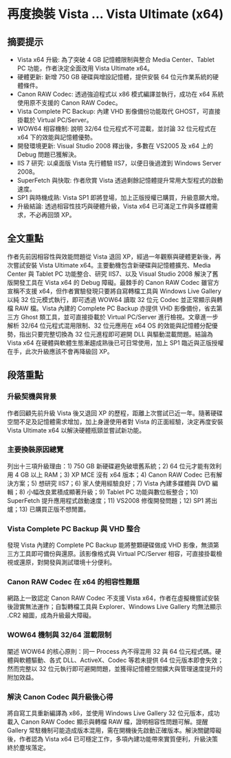 # 再度換裝 Vista ... Vista Ultimate (x64)

## 摘要提示
- Vista x64 升級: 為了突破 4 GB 記憶體限制與整合 Media Center、Tablet PC 功能，作者決定全面改用 Vista Ultimate x64。  
- 硬體更新: 新增 750 GB 硬碟與增設記憶體，提供安裝 64 位元作業系統的硬體條件。  
- Canon RAW Codec: 透過強迫程式以 x86 模式編譯並執行，成功在 x64 系統使用原不支援的 Canon RAW Codec。  
- Vista Complete PC Backup: 內建 VHD 影像備份功能取代 GHOST，可直接掛載於 Virtual PC/Server。  
- WOW64 相容機制: 說明 32/64 位元程式不可混載，並討論 32 位元程式在 x64 下的效能與記憶體優勢。  
- 開發環境更新: Visual Studio 2008 釋出後，多數在 VS2005 及 x64 上的 Debug 問題已獲解決。  
- IIS 7 研究: 以桌面版 Vista 先行體驗 IIS7，以便日後過渡到 Windows Server 2008。  
- SuperFetch 與快取: 作者欣賞 Vista 透過剩餘記憶體提升常用大型程式的啟動速度。  
- SP1 與時機成熟: Vista SP1 即將登場，加上正版授權已購買，升級意願大增。  
- 升級結論: 透過相容性技巧與硬體升級，Vista x64 已可滿足工作與多媒體需求，不必再回頭 XP。  

## 全文重點
作者先前因相容性與效能問題從 Vista 退回 XP，經過一年觀察與硬體更新後，再次嘗試安裝 Vista Ultimate x64。主要動機包含新硬碟與記憶體擴充、Media Center 與 Tablet PC 功能整合、研究 IIS7、以及 Visual Studio 2008 解決了舊版開發工具在 Vista x64 的 Debug 障礙。最棘手的 Canon RAW Codec 雖官方宣稱不支援 x64，但作者實驗發現只要將自寫轉檔工具與 Windows Live Gallery 以純 32 位元模式執行，即可透過 WOW64 讀取 32 位元 Codec 並正常顯示與轉檔 RAW 檔。Vista 內建的 Complete PC Backup 亦提供 VHD 影像備份，省去第三方 Ghost 類工具，並可直接掛載於 Virtual PC/Server 進行檢視。文章進一步解析 32/64 位元程式混用限制、32 位元應用在 x64 OS 的效能與記憶體分配優勢，指出只要完整切換為 32 位元進程即可避開 DLL 與驅動混載問題。結論為 Vista x64 在硬體與軟體生態漸趨成熟後已可日常使用，加上 SP1 臨近與正版授權在手，此次升級應該不會再降級回 XP。  

## 段落重點
### 升級契機與背景
作者回顧先前升級 Vista 後又退回 XP 的歷程，距離上次嘗試已近一年。隨著硬碟空間不足及記憶體需求增加，加上身邊使用者對 Vista 的正面經驗，決定再度安裝 Vista Ultimate x64 以解決硬體瓶頸並嘗試新功能。  

### 主要換裝原因總覽
列出十三項升級理由：1) 750 GB 新硬碟避免破壞舊系統；2) 64 位元才能有效利用 4 GB 以上 RAM；3) XP MCE 沒有 x64 版本；4) Canon RAW Codec 已有解決方案；5) 想研究 IIS7；6) 家人使用經驗良好；7) Vista 內建多媒體與 DVD 編輯；8) 小幅改良累積成顯著升級；9) Tablet PC 功能與數位板整合；10) SuperFetch 提升應用程式啟動速度；11) VS2008 修復開發問題；12) SP1 將出爐；13) 已購買正版不想閒置。  

### Vista Complete PC Backup 與 VHD 整合
發現 Vista 內建的 Complete PC Backup 能將整顆硬碟做成 VHD 影像，無須第三方工具即可備份與還原。該影像格式與 Virtual PC/Server 相容，可直接掛載檢視或還原，對開發與測試環境十分便利。  

### Canon RAW Codec 在 x64 的相容性難題
網路上一致認定 Canon RAW Codec 不支援 Vista x64，作者在虛擬機嘗試安裝後證實無法運作；自製轉檔工具與 Explorer、Windows Live Gallery 均無法顯示 .CR2 縮圖，成為升級最大障礙。  

### WOW64 機制與 32/64 混載限制
闡述 WOW64 的核心原則：同一 Process 內不得混用 32 與 64 位元程式碼。硬體與軟體驅動、各式 DLL、ActiveX、Codec 等若未提供 64 位元版本即會失效；然而完整以 32 位元執行即可避開問題，並獲得記憶體空間擴大與管理速度提升的附加效益。  

### 解決 Canon Codec 與升級後心得
將自寫工具重新編譯為 x86，並使用 Windows Live Gallery 32 位元版本，成功載入 Canon RAW Codec 顯示與轉檔 RAW 檔，證明相容性問題可解。提醒 Gallery 常駐機制可能造成版本混用，需在開機後先啟動正確版本。解決關鍵障礙後，作者認為 Vista x64 已可穩定工作，多項內建功能帶來實質便利，升級決策終於塵埃落定。